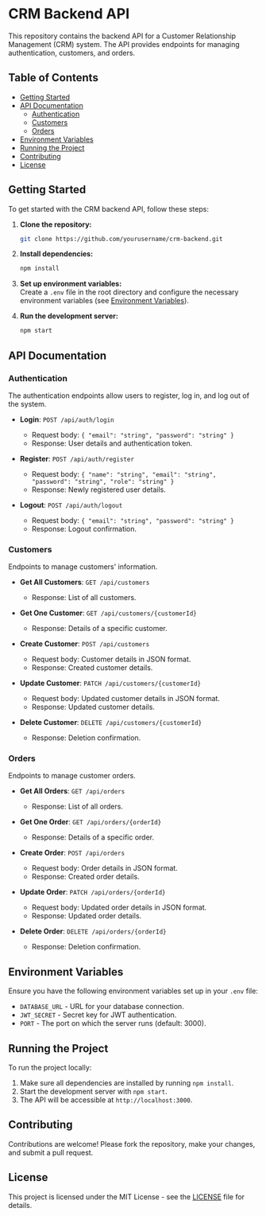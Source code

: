 # CRM Backend API

This repository contains the backend API for a Customer Relationship Management (CRM) system. The API provides endpoints for managing authentication, customers, and orders.

## Table of Contents
- [Getting Started](#getting-started)
- [API Documentation](#api-documentation)
  - [Authentication](#authentication)
  - [Customers](#customers)
  - [Orders](#orders)
- [Environment Variables](#environment-variables)
- [Running the Project](#running-the-project)
- [Contributing](#contributing)
- [License](#license)

## Getting Started

To get started with the CRM backend API, follow these steps:

1. **Clone the repository:**
   ```bash
   git clone https://github.com/yourusername/crm-backend.git
   ```
2. **Install dependencies:**
   ```bash
   npm install
   ```
3. **Set up environment variables:**  
   Create a `.env` file in the root directory and configure the necessary environment variables (see [Environment Variables](#environment-variables)).

4. **Run the development server:**
   ```bash
   npm start
   ```

## API Documentation

### Authentication

The authentication endpoints allow users to register, log in, and log out of the system.

- **Login**: `POST /api/auth/login`
  - Request body: `{ "email": "string", "password": "string" }`
  - Response: User details and authentication token.

- **Register**: `POST /api/auth/register`
  - Request body: `{ "name": "string", "email": "string", "password": "string", "role": "string" }`
  - Response: Newly registered user details.

- **Logout**: `POST /api/auth/logout`
  - Request body: `{ "email": "string", "password": "string" }`
  - Response: Logout confirmation.

### Customers

Endpoints to manage customers' information.

- **Get All Customers**: `GET /api/customers`
  - Response: List of all customers.

- **Get One Customer**: `GET /api/customers/{customerId}`
  - Response: Details of a specific customer.

- **Create Customer**: `POST /api/customers`
  - Request body: Customer details in JSON format.
  - Response: Created customer details.

- **Update Customer**: `PATCH /api/customers/{customerId}`
  - Request body: Updated customer details in JSON format.
  - Response: Updated customer details.

- **Delete Customer**: `DELETE /api/customers/{customerId}`
  - Response: Deletion confirmation.

### Orders

Endpoints to manage customer orders.

- **Get All Orders**: `GET /api/orders`
  - Response: List of all orders.

- **Get One Order**: `GET /api/orders/{orderId}`
  - Response: Details of a specific order.

- **Create Order**: `POST /api/orders`
  - Request body: Order details in JSON format.
  - Response: Created order details.

- **Update Order**: `PATCH /api/orders/{orderId}`
  - Request body: Updated order details in JSON format.
  - Response: Updated order details.

- **Delete Order**: `DELETE /api/orders/{orderId}`
  - Response: Deletion confirmation.

## Environment Variables

Ensure you have the following environment variables set up in your `.env` file:

- `DATABASE_URL` - URL for your database connection.
- `JWT_SECRET` - Secret key for JWT authentication.
- `PORT` - The port on which the server runs (default: 3000).

## Running the Project

To run the project locally:

1. Make sure all dependencies are installed by running `npm install`.
2. Start the development server with `npm start`.
3. The API will be accessible at `http://localhost:3000`.

## Contributing

Contributions are welcome! Please fork the repository, make your changes, and submit a pull request.

## License

This project is licensed under the MIT License - see the [LICENSE](LICENSE) file for details.
